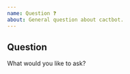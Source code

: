 ```yaml
---
name: Question ❓
about: General question about cactbot.
---
```


<!--
  NOTE: GitHub issues are NOT the recommended method of asking general questions about cactbot.
  
  General questions are allowed but generally discouraged due to adding noise to the project's issue page. Please look at the documentation below or join the ACT Discord for any generic questions or reach out in a related issue. If all else fails, please open an issue here.

  Useful Links:
  - Common Issues and Workarounds: https://github.com/quisquous/cactbot#potential-errors-and-workarounds
  - ACT Discord: https://discord.gg/ahFKcmx

  Before opening a new issue, please search existing issues: https://github.com/quisquous/cactbot/issues
-->

## Question

What would you like to ask?
